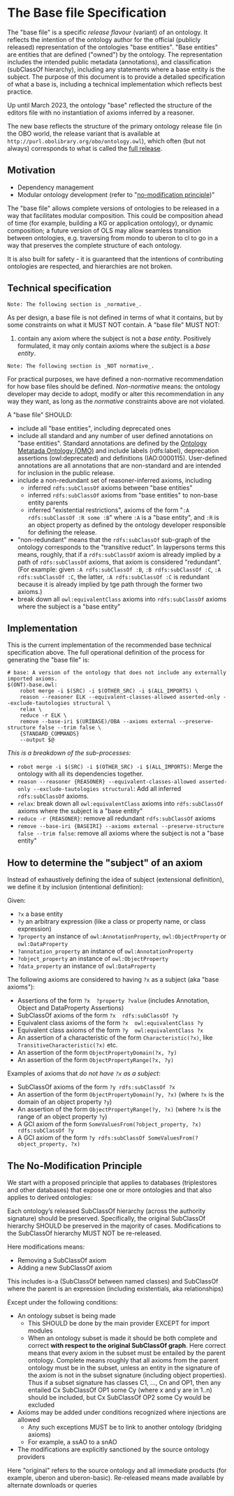 # The Base file Specification

The "base file" is a specific _release flavour_ (variant) of an ontology. It reflects the intention of the ontology author for the official (publicly released) representation of the ontologies "base entities". "Base entities" are entities that are defined ("owned") by the ontology. The representation includes the intended public metadata (annotations), and classification (subClassOf hierarchy), including any statements where a base entity is the subject. The purpose of this document is to provide a detailed specification of what a base is, including a technical implementation which reflects best practice.

Up until March 2023, the ontology "base" reflected the structure of the editors file with no instantiation of axioms inferred by a reasoner.

The new base reflects the structure of the primary ontology release file (in the OBO world, the release variant that is available at `http://purl.obolibrary.org/obo/ontology.owl`), which often (but not always) corresponds to what is called the [full release](release-artefacts.md).

## Motivation

- Dependency management
- Modular ontology development (refer to "[no-modification principle](#no-modification))"

The "base file" allows complete versions of ontologies to be released in a way that facilitates modular composition. This could be composition ahead of time (for example, building a KG or application ontology), or dynamic composition; a future version of OLS may allow seamless transition between ontologies, e.g. traversing from mondo to uberon to cl to go in a way that preserves the complete structure of each ontology.

It is also built for safety - it is guaranteed that the intentions of contributing ontologies are respected, and hierarchies are not broken.

## Technical specification

```
Note: The following section is _normative_.
```

As per design, a base file is not defined in terms of what it contains, but by some constraints on what it MUST NOT contain. A "base file" MUST NOT:

1. contain any axiom where the subject is not a _base entity_. Positively formulated, it may only contain axioms where the subject is a _base entity_.


```
Note: The following section is _NOT normative_.
```

For practical purposes, we have defined a non-normative recommendation for how base files should be defined. _Non-normative_ means: the ontology developer may decide to adopt, modify or alter this recommendation in any way they want, as long as the _normative_ constraints above are not violated.

A "base file" SHOULD:

- include all "base entities", including deprecated ones
- include all standard and any number of user defined annotations on "base entities". Standard annotations are defined by the [Ontology Metatada Ontology (OMO)](https://github.com/information-artifact-ontology/ontology-metadata) and include labels (rdfs:label), deprecation assertions (owl:deprecated) and definitions (IAO:0000115). User-defined annotations are all annotations that are non-standard and are intended for inclusion in the public release.
- include a non-redundant set of reasoner-inferred axioms, including
   - inferred `rdfs:subClassOf` axioms between "base entities"
   - inferred `rdfs:subClassOf` axioms from "base entities" to non-base entity parents
   - inferred "existential restrictions", axioms of the form "`:A rdfs:subClassOf :R some :B`" where `:A` is a "base entity", and `:R` is an object property as defined by the ontology developer responsible for defining the release.
- "non-redundant" means that the `rdfs:subClassOf` sub-graph of the ontology corresponds to the "transitive reduct". In laypersons terms this means, roughly, that if a `rdfs:subClassOf` axiom is already implied by a path of `rdfs:subClassOf` axioms, that axiom is considered "redundant". (For example: given `:A rdfs:subClassOf :B`, `:B rdfs:subClassOf :C`, `:A rdfs:subClassOf :C`, the latter, `:A rdfs:subClassOf :C` is redundant because it is already implied by tge path through the former two axioms.)
- break down all `owl:equivalentClass` axioms into `rdfs:subClassOf` axioms where the subject is a "base entity"

## Implementation

This is the current implementation of the recommended base technical specification above. The full operational definition of the process for generating the "base file" is:

```
# base: A version of the ontology that does not include any externally imported axioms.
$(ONT)-base.owl:
	robot merge -i $(SRC) -i $(OTHER_SRC) -i $(ALL_IMPORTS) \
	reason --reasoner ELK --equivalent-classes-allowed asserted-only --exclude-tautologies structural \
	relax \
	reduce -r ELK \
	remove --base-iri $(URIBASE)/OBA --axioms external --preserve-structure false --trim false \
    {STANDARD_COMMANDS}
	--output $@
```

_This is a breakdown of the sub-processes:_

- `robot merge -i $(SRC) -i $(OTHER_SRC) -i $(ALL_IMPORTS)`:  Merge the ontology with all its dependencies together.
- `reason --reasoner {REASONER} --equivalent-classes-allowed asserted-only --exclude-tautologies structural`: Add all inferred `rdfs:subClassOf` axioms.
- `relax`: break down all `owl:equivalentClass` axioms into `rdfs:subClassOf` axioms where the subject is a "base entity"
- `reduce -r {REASONER}`: remove all redundant `rdfs:subClassOf` axioms
- `remove --base-iri {BASEIRI} --axioms external --preserve-structure false --trim false`: remove all axioms where the subject is not a "base entity"

## How to determine the "subject" of an axiom

Instead of exhaustively defining the idea of subject (extensional definition), we define it by inclusion (intentional definition):

Given:

- `?x` a base entity
- `?y` an arbitrary expression (like a class or property name, or class expression)
- `?property` an instance of `owl:AnnotationProperty`, `owl:ObjectProperty` or `owl:DataProperty`
- `?annotation_property` an instance of `owl:AnnotationProperty`
- `?object_property` an instance of `owl:ObjectProperty`
- `?data_property` an instance of `owl:DataProperty`

The following axioms are considered to having `?x` as a subject (aka "base axioms"):

- Assertions of the form `?x  ?property ?value` (includes Annotation, Object and DataProperty Assertions)
- SubClassOf axioms of the form `?x  rdfs:subClassOf ?y`
- Equivalent class axioms of the form `?x  owl:equivalentClass ?y`
- Equivalent class axioms of the form `?y  owl:equivalentClass ?x`
- An assertion of a characteristic of the form `Characteristic(?x)`, like `TransitiveCharacteristic(?x)` etc.
- An assertion of the form `ObjectPropertyDomain(?x, ?y)`
- An assertion of the form `ObjectPropertyRange(?x, ?y)`

Examples of axioms that _do not have `?x` as a subject_:

- SubClassOf axioms of the form `?y rdfs:subClassOf ?x`
- An assertion of the form `ObjectPropertyDomain(?y, ?x)` (where `?x` is the domain of an object property `?y`)
- An assertion of the form `ObjectPropertyRange(?y, ?x)` (where `?x` is the range of an object property `?y`)
- A GCI axiom of the form `SomeValuesFrom(?object_property, ?x) rdfs:subClassOf ?y`
- A GCI axiom of the form `?y rdfs:subClassOf SomeValuesFrom(?object_property, ?x)`

<a id="no-modification"></a>

## The No-Modification Principle

We start with a proposed principle that applies to databases (triplestores and other databases) that expose one or more ontologies and that also applies to derived ontologies:

Each ontology’s released SubClassOf hierarchy (across the authority signature) should be preserved. Specifically, the original SubClassOf hierarchy SHOULD be preserved in the majority of cases. Modifications to the SubClassOf hierarchy MUST NOT be re-released.

Here modifications means:

- Removing a SubClassOf axiom
- Adding a new SubClassOf axiom

This includes is-a (SubClassOf between named classes) and SubClassOf where the parent is an expression (including existentials, aka relationships)

Except under the following conditions:

- An ontology subset is being made
   - This SHOULD be done by the main provider EXCEPT for import modules
   - When an ontology subset is made it should be both complete and correct **with respect to the original SubClassOf graph**. Here correct means that every axiom in the subset must be entailed by the parent ontology. Complete means roughly that all axioms from the parent ontology must be in the subset, unless an entity in the signature of the axiom is not in the subset signature (including object properties). Thus if a subset signature has classes C1, …, Cn and OP1, then any entailed Cx SubClassOf OP1 some Cy (where x and y are in 1..n) should be included, but Cx SubClassOf OP2 some Cy would be excluded
- Axioms may be added under conditions recognized where injections are allowed
   - Any such exceptions MUST be to link to another ontology (bridging axioms)
   - For example, a ssAO to a snAO
- The modifications are explicitly sanctioned by the source ontology providers

Here "original" refers to the source ontology and all immediate products (for example, uberon and uberon-basic). Re-released means made available by alternate downloads or queries
